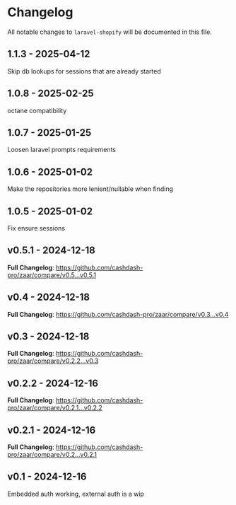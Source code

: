 # Changelog

All notable changes to `laravel-shopify` will be documented in this file.

## 1.1.3  - 2025-04-12

Skip db lookups for sessions that are already started

## 1.0.8 - 2025-02-25

octane compatibility

## 1.0.7 - 2025-01-25

Loosen laravel prompts requirements

## 1.0.6 - 2025-01-02

Make the repositories more lenient/nullable when finding

## 1.0.5 - 2025-01-02

Fix ensure sessions

## v0.5.1 - 2024-12-18

**Full Changelog**: https://github.com/cashdash-pro/zaar/compare/v0.5...v0.5.1

## v0.4 - 2024-12-18

**Full Changelog**: https://github.com/cashdash-pro/zaar/compare/v0.3...v0.4

## v0.3 - 2024-12-18

**Full Changelog**: https://github.com/cashdash-pro/zaar/compare/v0.2.2...v0.3

## v0.2.2 - 2024-12-16

**Full Changelog**: https://github.com/cashdash-pro/zaar/compare/v0.2.1...v0.2.2

## v0.2.1 - 2024-12-16

**Full Changelog**: https://github.com/cashdash-pro/zaar/compare/v0.2...v0.2.1

## v0.1 - 2024-12-16

Embedded auth working, external auth is a wip
